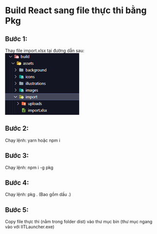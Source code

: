 # Build React sang file thực thi bằng Pkg

## Bước 1:

Thay file import.xlsx tại đường dẫn sau: ![Nhấn ctrl rồi click vô chữ bên cạnh](import.png)

## Bước 2:

Chạy lệnh: yarn hoặc npm i

## Bước 3:

Chạy lệnh: npm i -g pkg

## Bước 4:

Chạy lệnh: pkg . (Bao gồm dấu .)

## Bước 5:

Copy file thực thi (nằm trong folder dist) vào thư mục bin (thư mục ngang vào với IITLauncher.exe)
